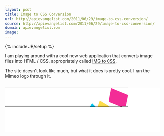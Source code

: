```yaml
---
layout: post
title: Image to CSS Conversion
url: http://apievangelist.com/2011/06/29/image-to-css-conversion/
source: http://apievangelist.com/2011/06/29/image-to-css-conversion/
domain: apievangelist.com
image: 
---
```

{% include JB/setup %}<p>I am playing around with a cool new web application that converts image files into HTML / CSS, appropriately called <a title="IMG to CSS" href="http://www.imgtocss.com/">IMG to CSS</a>.<p></p>
The site doesn't look like much, but what it does is pretty cool. I ran the Mimeo logo through it.<p></p>
&nbsp;
<table style="font-size: 0px; height: 144px; width: 480px border;" cellspacing="0" cellpadding="0" width="400" height="144" align="center" bgcolor="#ffffff">
<tbody>
<tr height="0">
<td width="1"></td>
<td width="1"></td>
<td width="1"></td>
<td width="1"></td>
<td width="1"></td>
<td width="1"></td>
<td width="1"></td>
<td width="1"></td>
<td width="1"></td>
<td width="1"></td>
<td width="1"></td>
<td width="1"></td>
<td width="1"></td>
<td width="1"></td>
<td width="1"></td>
<td width="1"></td>
<td width="1"></td>
<td width="1"></td>
<td width="1"></td>
<td width="1"></td>
<td width="1"></td>
<td width="1"></td>
<td width="1"></td>
<td width="1"></td>
<td width="1"></td>
<td width="1"></td>
<td width="1"></td>
<td width="1"></td>
<td width="1"></td>
<td width="1"></td>
<td width="1"></td>
<td width="1"></td>
<td width="1"></td>
<td width="1"></td>
<td width="1"></td>
<td width="1"></td>
<td width="1"></td>
<td width="1"></td>
<td width="1"></td>
<td width="1"></td>
<td width="1"></td>
<td width="1"></td>
<td width="1"></td>
<td width="1"></td>
<td width="1"></td>
<td width="1"></td>
<td width="1"></td>
<td width="1"></td>
<td width="1"></td>
<td width="1"></td>
<td width="1"></td>
<td width="1"></td>
<td width="1"></td>
<td width="1"></td>
<td width="1"></td>
<td width="1"></td>
<td width="1"></td>
<td width="1"></td>
<td width="1"></td>
<td width="1"></td>
<td width="1"></td>
<td width="1"></td>
<td width="1"></td>
<td width="1"></td>
<td width="1"></td>
<td width="1"></td>
<td width="1"></td>
<td width="1"></td>
<td width="1"></td>
<td width="1"></td>
<td width="1"></td>
<td width="1"></td>
<td width="1"></td>
<td width="1"></td>
<td width="1"></td>
<td width="1"></td>
<td width="1"></td>
<td width="1"></td>
<td width="1"></td>
<td width="1"></td>
<td width="1"></td>
<td width="1"></td>
<td width="1"></td>
<td width="1"></td>
<td width="1"></td>
<td width="1"></td>
<td width="1"></td>
<td width="1"></td>
<td width="1"></td>
<td width="1"></td>
<td width="1"></td>
<td width="1"></td>
<td width="1"></td>
<td width="1"></td>
<td width="1"></td>
<td width="1"></td>
<td width="1"></td>
<td width="1"></td>
<td width="1"></td>
<td width="1"></td>
<td width="1"></td>
<td width="1"></td>
<td width="1"></td>
<td width="1"></td>
<td width="1"></td>
<td width="1"></td>
<td width="1"></td>
<td width="1"></td>
<td width="1"></td>
<td width="1"></td>
<td width="1"></td>
<td width="1"></td>
<td width="1"></td>
<td width="1"></td>
<td width="1"></td>
<td width="1"></td>
<td width="1"></td>
<td width="1"></td>
<td width="1"></td>
<td width="1"></td>
<td width="1"></td>
<td width="1"></td>
<td width="1"></td>
<td width="1"></td>
<td width="1"></td>
<td width="1"></td>
<td width="1"></td>
<td width="1"></td>
<td width="1"></td>
<td width="1"></td>
<td width="1"></td>
<td width="1"></td>
<td width="1"></td>
<td width="1"></td>
<td width="1"></td>
<td width="1"></td>
<td width="1"></td>
<td width="1"></td>
<td width="1"></td>
<td width="1"></td>
<td width="1"></td>
<td width="1"></td>
<td width="1"></td>
<td width="1"></td>
<td width="1"></td>
<td width="1"></td>
<td width="1"></td>
<td width="1"></td>
<td width="1"></td>
<td width="1"></td>
<td width="1"></td>
<td width="1"></td>
<td width="1"></td>
<td width="1"></td>
<td width="1"></td>
<td width="1"></td>
<td width="1"></td>
<td width="1"></td>
<td width="1"></td>
<td width="1"></td>
<td width="1"></td>
<td width="1"></td>
<td width="1"></td>
<td width="1"></td>
<td width="1"></td>
<td width="1"></td>
<td width="1"></td>
<td width="1"></td>
<td width="1"></td>
<td width="1"></td>
<td width="1"></td>
<td width="1"></td>
<td width="1"></td>
<td width="1"></td>
<td width="1"></td>
<td width="1"></td>
<td width="1"></td>
<td width="1"></td>
<td width="1"></td>
<td width="1"></td>
<td width="1"></td>
<td width="1"></td>
<td width="1"></td>
<td width="1"></td>
<td width="1"></td>
<td width="1"></td>
<td width="1"></td>
<td width="1"></td>
<td width="1"></td>
<td width="1"></td>
<td width="1"></td>
<td width="1"></td>
<td width="1"></td>
<td width="1"></td>
<td width="1"></td>
<td width="1"></td>
<td width="1"></td>
<td width="1"></td>
<td width="1"></td>
<td width="1"></td>
<td width="1"></td>
<td width="1"></td>
<td width="1"></td>
<td width="1"></td>
<td width="1"></td>
<td width="1"></td>
<td width="1"></td>
<td width="1"></td>
<td width="1"></td>
<td width="1"></td>
<td width="1"></td>
<td width="1"></td>
<td width="1"></td>
<td width="1"></td>
<td width="1"></td>
<td width="1"></td>
<td width="1"></td>
<td width="1"></td>
<td width="1"></td>
<td width="1"></td>
<td width="1"></td>
<td width="1"></td>
<td width="1"></td>
<td width="1"></td>
<td width="1"></td>
<td width="1"></td>
<td width="1"></td>
<td width="1"></td>
<td width="1"></td>
<td width="1"></td>
<td width="1"></td>
<td width="1"></td>
<td width="1"></td>
<td width="1"></td>
<td width="1"></td>
<td width="1"></td>
<td width="1"></td>
<td width="1"></td>
<td width="1"></td>
<td width="1"></td>
<td width="1"></td>
<td width="1"></td>
<td width="1"></td>
<td width="1"></td>
<td width="1"></td>
<td width="1"></td>
<td width="1"></td>
<td width="1"></td>
<td width="1"></td>
<td width="1"></td>
<td width="1"></td>
<td width="1"></td>
<td width="1"></td>
<td width="1"></td>
<td width="1"></td>
<td width="1"></td>
<td width="1"></td>
<td width="1"></td>
<td width="1"></td>
<td width="1"></td>
<td width="1"></td>
<td width="1"></td>
<td width="1"></td>
<td width="1"></td>
<td width="1"></td>
<td width="1"></td>
<td width="1"></td>
<td width="1"></td>
<td width="1"></td>
<td width="1"></td>
<td width="1"></td>
<td width="1"></td>
<td width="1"></td>
<td width="1"></td>
<td width="1"></td>
<td width="1"></td>
<td width="1"></td>
<td width="1"></td>
<td width="1"></td>
<td width="1"></td>
<td width="1"></td>
<td width="1"></td>
<td width="1"></td>
<td width="1"></td>
<td width="1"></td>
<td width="1"></td>
<td width="1"></td>
<td width="1"></td>
<td width="1"></td>
<td width="1"></td>
<td width="1"></td>
<td width="1"></td>
<td width="1"></td>
<td width="1"></td>
<td width="1"></td>
<td width="1"></td>
<td width="1"></td>
<td width="1"></td>
<td width="1"></td>
<td width="1"></td>
<td width="1"></td>
<td width="1"></td>
<td width="1"></td>
<td width="1"></td>
<td width="1"></td>
<td width="1"></td>
<td width="1"></td>
<td width="1"></td>
<td width="1"></td>
<td width="1"></td>
<td width="1"></td>
<td width="1"></td>
<td width="1"></td>
<td width="1"></td>
<td width="1"></td>
<td width="1"></td>
<td width="1"></td>
<td width="1"></td>
<td width="1"></td>
<td width="1"></td>
<td width="1"></td>
<td width="1"></td>
<td width="1"></td>
<td width="1"></td>
<td width="1"></td>
<td width="1"></td>
<td width="1"></td>
<td width="1"></td>
<td width="1"></td>
<td width="1"></td>
<td width="1"></td>
<td width="1"></td>
<td width="1"></td>
<td width="1"></td>
<td width="1"></td>
<td width="1"></td>
<td width="1"></td>
<td width="1"></td>
<td width="1"></td>
<td width="1"></td>
<td width="1"></td>
<td width="1"></td>
<td width="1"></td>
<td width="1"></td>
<td width="1"></td>
<td width="1"></td>
<td width="1"></td>
<td width="1"></td>
<td width="1"></td>
<td width="1"></td>
<td width="1"></td>
<td width="1"></td>
<td width="1"></td>
<td width="1"></td>
<td width="1"></td>
<td width="1"></td>
<td width="1"></td>
<td width="1"></td>
<td width="1"></td>
<td width="1"></td>
<td width="1"></td>
<td width="1"></td>
<td width="1"></td>
<td width="1"></td>
<td width="1"></td>
<td width="1"></td>
<td width="1"></td>
<td width="1"></td>
<td width="1"></td>
<td width="1"></td>
<td width="1"></td>
<td width="1"></td>
<td width="1"></td>
<td width="1"></td>
<td width="1"></td>
<td width="1"></td>
<td width="1"></td>
<td width="1"></td>
<td width="1"></td>
<td width="1"></td>
<td width="1"></td>
<td width="1"></td>
<td width="1"></td>
<td width="1"></td>
<td width="1"></td>
<td width="1"></td>
<td width="1"></td>
<td width="1"></td>
<td width="1"></td>
<td width="1"></td>
<td width="1"></td>
<td width="1"></td>
<td width="1"></td>
<td width="1"></td>
<td width="1"></td>
<td width="1"></td>
<td width="1"></td>
<td width="1"></td>
<td width="1"></td>
<td width="1"></td>
</tr>
<tr height="1" bgcolor="#fefdfd">
<td colspan="342" rowspan="16" bgcolor="#ffffff"></td>
<td rowspan="2" bgcolor="#fefdfc"></td>
<td bgcolor="#fffcff"></td>
<td bgcolor="#f9fdfb"></td>
<td bgcolor="#fbeff7"></td>
<td bgcolor="#f147a5"></td>
<td bgcolor="#f2add5"></td>
<td bgcolor="#fee0f1"></td>
<td bgcolor="#f9fafa"></td>
<td bgcolor="#fcfffb"></td>
<td bgcolor="#fefdfd"></td>
<td bgcolor="#fffefd"></td>
<td bgcolor="#fdfefb"></td>
<td bgcolor="#fefefe"></td>
<td bgcolor="#fffbff"></td>
<td bgcolor="#fefdfd"></td>
<td bgcolor="#fcfef8"></td>
<td bgcolor="#fcfefe"></td>
<td bgcolor="#fefdfd"></td>
<td bgcolor="#fbfefe"></td>
<td bgcolor="#f7fffe"></td>
<td bgcolor="#fdfefe"></td>
<td colspan="37" bgcolor="#ffffff"></td>
</tr>
<tr height="1" bgcolor="#fefdfe">
<td bgcolor="#fffdff"></td>
<td bgcolor="#fcfdfb"></td>
<td bgcolor="#fcbedb"></td>
<td bgcolor="#f42e96"></td>
<td bgcolor="#f32d96"></td>
<td bgcolor="#f7449d"></td>
<td bgcolor="#f66fb3"></td>
<td bgcolor="#fcc5e1"></td>
<td bgcolor="#fff7fd"></td>
<td bgcolor="#fffdfc"></td>
<td bgcolor="#fbfefc"></td>
<td bgcolor="#f7fffb"></td>
<td bgcolor="#fdfffd"></td>
<td bgcolor="#fefefe"></td>
<td bgcolor="#f8fffe"></td>
<td bgcolor="#fefdfe"></td>
<td bgcolor="#fffcff"></td>
<td bgcolor="#fefdfe"></td>
<td bgcolor="#fcfffe"></td>
<td bgcolor="#fefdfe"></td>
<td bgcolor="#fffeff"></td>
<td colspan="36" bgcolor="#ffffff"></td>
</tr>
<tr height="1" bgcolor="#fffdfe">
<td bgcolor="#fffdfe"></td>
<td rowspan="2" bgcolor="#fcffff"></td>
<td bgcolor="#fdfdfd"></td>
<td bgcolor="#fd88c2"></td>
<td bgcolor="#f32c95"></td>
<td bgcolor="#f62e99"></td>
<td bgcolor="#f02d9a"></td>
<td bgcolor="#f62e9a"></td>
<td bgcolor="#f22e8f"></td>
<td bgcolor="#f265a8"></td>
<td bgcolor="#f5acd1"></td>
<td bgcolor="#fde1f0"></td>
<td bgcolor="#fff9fb"></td>
<td bgcolor="#fcfefa"></td>
<td bgcolor="#fdfdfc"></td>
<td bgcolor="#fdfafd"></td>
<td bgcolor="#fafffe"></td>
<td bgcolor="#fdfefe"></td>
<td bgcolor="#fffdfe"></td>
<td colspan="2" bgcolor="#fffeff"></td>
<td colspan="37" rowspan="3" bgcolor="#ffffff"></td>
</tr>
<tr height="1" bgcolor="#fefdfd">
<td bgcolor="#fefdfd"></td>
<td bgcolor="#fdf9fb"></td>
<td bgcolor="#ec4fa4"></td>
<td bgcolor="#f02d9a"></td>
<td bgcolor="#f22c95"></td>
<td bgcolor="#ef2c95"></td>
<td bgcolor="#f72f9e"></td>
<td bgcolor="#f62f9e"></td>
<td bgcolor="#f52e9d"></td>
<td bgcolor="#f2309a"></td>
<td bgcolor="#f0429c"></td>
<td bgcolor="#f273b3"></td>
<td bgcolor="#fdcfe5"></td>
<td bgcolor="#fefdfc"></td>
<td bgcolor="#f9fef7"></td>
<td bgcolor="#fcfefe"></td>
<td bgcolor="#f8fefd"></td>
<td bgcolor="#fbfefd"></td>
<td bgcolor="#fffdfe"></td>
<td bgcolor="#fffdfd"></td>
</tr>
<tr height="1" bgcolor="#f62e9b">
<td bgcolor="#fbfdfc"></td>
<td bgcolor="#fefefc"></td>
<td bgcolor="#fceaf2"></td>
<td bgcolor="#f13e9e"></td>
<td bgcolor="#f62e9b"></td>
<td bgcolor="#f92d97"></td>
<td bgcolor="#f52d9a"></td>
<td bgcolor="#f22e9c"></td>
<td bgcolor="#f32e9b"></td>
<td bgcolor="#f12d9a"></td>
<td bgcolor="#f12d98"></td>
<td bgcolor="#f62e9b"></td>
<td bgcolor="#f32d96"></td>
<td bgcolor="#f32c91"></td>
<td bgcolor="#f663af"></td>
<td bgcolor="#f9b3dd"></td>
<td bgcolor="#f8e5ed"></td>
<td bgcolor="#fffafd"></td>
<td bgcolor="#fdfefe"></td>
<td bgcolor="#fefefe"></td>
<td bgcolor="#fefeff"></td>
</tr>
<tr height="1" bgcolor="#f22c97">
<td bgcolor="#fbfefe"></td>
<td bgcolor="#fcfefa"></td>
<td bgcolor="#fed8e9"></td>
<td bgcolor="#f53a9e"></td>
<td bgcolor="#f12e9c"></td>
<td bgcolor="#f42d98"></td>
<td bgcolor="#f22c97"></td>
<td bgcolor="#f22c96"></td>
<td bgcolor="#f42c96"></td>
<td bgcolor="#f32c96"></td>
<td colspan="2" bgcolor="#f42c96"></td>
<td bgcolor="#f22c97"></td>
<td bgcolor="#f12c97"></td>
<td bgcolor="#f32c97"></td>
<td bgcolor="#f52c97"></td>
<td bgcolor="#f44a9e"></td>
<td bgcolor="#f07bba"></td>
<td bgcolor="#ffd8f1"></td>
<td bgcolor="#fdfdfe"></td>
<td bgcolor="#fbfff9"></td>
<td bgcolor="#fffdfe"></td>
<td bgcolor="#fefeff"></td>
<td bgcolor="#fdfefe"></td>
<td bgcolor="#fffdfe"></td>
<td bgcolor="#fffefd"></td>
<td bgcolor="#fefffb"></td>
<td bgcolor="#fbfff9"></td>
<td bgcolor="#fffefd"></td>
<td bgcolor="#fffdfd"></td>
<td bgcolor="#fffcfc"></td>
<td bgcolor="#fcfffd"></td>
<td colspan="26" rowspan="5" bgcolor="#ffffff"></td>
</tr>
<tr height="1" bgcolor="#fefefe">
<td bgcolor="#fefefe"></td>
<td bgcolor="#fffefb"></td>
<td bgcolor="#f8bbd9"></td>
<td bgcolor="#f63299"></td>
<td bgcolor="#f02d99"></td>
<td colspan="11" bgcolor="#f32c96"></td>
<td bgcolor="#ee2d9a"></td>
<td bgcolor="#f42c94"></td>
<td bgcolor="#f23492"></td>
<td bgcolor="#f26eae"></td>
<td bgcolor="#f8b9db"></td>
<td bgcolor="#f9eaf1"></td>
<td bgcolor="#fefcfb"></td>
<td bgcolor="#fafefa"></td>
<td bgcolor="#fdfcf9"></td>
<td bgcolor="#fefafe"></td>
<td bgcolor="#fcfdff"></td>
<td bgcolor="#fcfefe"></td>
<td bgcolor="#f9fefe"></td>
<td bgcolor="#fafefd"></td>
<td bgcolor="#fdffff"></td>
<td bgcolor="#fbfdfc"></td>
</tr>
<tr height="1" bgcolor="#fefefd">
<td bgcolor="#fefefd"></td>
<td bgcolor="#fffefd"></td>
<td bgcolor="#f297c5"></td>
<td bgcolor="#f52d96"></td>
<td bgcolor="#f42d9b"></td>
<td bgcolor="#f42c96"></td>
<td colspan="10" bgcolor="#f32c96"></td>
<td bgcolor="#f72e9c"></td>
<td bgcolor="#f42e9c"></td>
<td bgcolor="#f32d98"></td>
<td bgcolor="#f22d94"></td>
<td bgcolor="#f23396"></td>
<td bgcolor="#f3479e"></td>
<td bgcolor="#fa83c0"></td>
<td bgcolor="#ffe0f1"></td>
<td bgcolor="#fafefc"></td>
<td bgcolor="#f9fcf9"></td>
<td bgcolor="#fafefd"></td>
<td bgcolor="#fffcff"></td>
<td bgcolor="#fffcfc"></td>
<td bgcolor="#fefefd"></td>
<td bgcolor="#fffcfe"></td>
<td bgcolor="#fffcff"></td>
</tr>
<tr height="1" bgcolor="#fbfffe">
<td bgcolor="#fbfffe"></td>
<td bgcolor="#fefdfe"></td>
<td bgcolor="#f47cbb"></td>
<td bgcolor="#f62e9b"></td>
<td bgcolor="#f22e9b"></td>
<td colspan="11" rowspan="2" bgcolor="#f32c96"></td>
<td bgcolor="#ef2c95"></td>
<td bgcolor="#f92f9b"></td>
<td bgcolor="#f62e9a"></td>
<td bgcolor="#f42f9f"></td>
<td bgcolor="#f12e9c"></td>
<td bgcolor="#f72e9d"></td>
<td bgcolor="#f22d99"></td>
<td bgcolor="#ef2f96"></td>
<td bgcolor="#f972b8"></td>
<td bgcolor="#fcc2e1"></td>
<td bgcolor="#fceaf2"></td>
<td bgcolor="#fefdfc"></td>
<td bgcolor="#fffcfa"></td>
<td bgcolor="#fcfefb"></td>
<td bgcolor="#f9fffd"></td>
<td bgcolor="#fbfbff"></td>
</tr>
<tr height="1" bgcolor="#fdfefd">
<td bgcolor="#fdfefd"></td>
<td bgcolor="#fffbfd"></td>
<td bgcolor="#f554a8"></td>
<td bgcolor="#f82f9f"></td>
<td bgcolor="#ef2c97"></td>
<td bgcolor="#f32d96"></td>
<td bgcolor="#f32c96"></td>
<td bgcolor="#ef2c95"></td>
<td bgcolor="#f22d9b"></td>
<td bgcolor="#f52e9b"></td>
<td bgcolor="#f42d97"></td>
<td bgcolor="#f32e9c"></td>
<td bgcolor="#f42e9c"></td>
<td bgcolor="#f02d98"></td>
<td bgcolor="#ef3496"></td>
<td bgcolor="#f2479c"></td>
<td bgcolor="#f993c9"></td>
<td bgcolor="#fde8f7"></td>
<td bgcolor="#fefdfe"></td>
<td bgcolor="#fefbfc"></td>
<td bgcolor="#fdfffe"></td>
</tr>
<tr height="1" bgcolor="#fefefe">
<td bgcolor="#fefdfd"></td>
<td bgcolor="#fef3f8"></td>
<td bgcolor="#ec2e93"></td>
<td bgcolor="#f52d9b"></td>
<td bgcolor="#f32d98"></td>
<td rowspan="4" bgcolor="#f32c97"></td>
<td colspan="10" bgcolor="#f32c96"></td>
<td bgcolor="#f42d99"></td>
<td bgcolor="#f02d9a"></td>
<td bgcolor="#f12d98"></td>
<td bgcolor="#f52d99"></td>
<td bgcolor="#f22c96"></td>
<td bgcolor="#f32d98"></td>
<td bgcolor="#f32e9a"></td>
<td bgcolor="#ef2c96"></td>
<td bgcolor="#f42d98"></td>
<td bgcolor="#f52d98"></td>
<td bgcolor="#f22d99"></td>
<td bgcolor="#f62d99"></td>
<td bgcolor="#f13793"></td>
<td bgcolor="#f880b8"></td>
<td bgcolor="#f7c3dd"></td>
<td bgcolor="#faeef3"></td>
<td bgcolor="#fefefe"></td>
<td bgcolor="#fffffe"></td>
<td bgcolor="#fffffc"></td>
<td bgcolor="#fefefe"></td>
<td bgcolor="#feffff"></td>
<td bgcolor="#fdfffd"></td>
<td bgcolor="#fdfffe"></td>
<td bgcolor="#fdffff"></td>
<td bgcolor="#ffffff"></td>
<td bgcolor="#fffdfd"></td>
<td bgcolor="#fefefe"></td>
<td bgcolor="#feffff"></td>
<td bgcolor="#ffffff"></td>
<td bgcolor="#fffeff"></td>
<td bgcolor="#ffffff"></td>
<td bgcolor="#fefefe"></td>
<td colspan="10" rowspan="6" bgcolor="#ffffff"></td>
</tr>
<tr height="1" bgcolor="#fefefe">
<td bgcolor="#fdfdfd"></td>
<td bgcolor="#f9cedd"></td>
<td bgcolor="#ed2c96"></td>
<td bgcolor="#f22d97"></td>
<td bgcolor="#f42d9a"></td>
<td colspan="20" rowspan="3" bgcolor="#f32c96"></td>
<td bgcolor="#f42c96"></td>
<td bgcolor="#f32e9b"></td>
<td bgcolor="#ee2d9c"></td>
<td bgcolor="#fa2e9d"></td>
<td bgcolor="#f53393"></td>
<td bgcolor="#ed4898"></td>
<td bgcolor="#faa0ce"></td>
<td bgcolor="#fde6f5"></td>
<td bgcolor="#fafffd"></td>
<td bgcolor="#fefffb"></td>
<td bgcolor="#fefefe"></td>
<td bgcolor="#fcfffe"></td>
<td bgcolor="#fdfdfe"></td>
<td bgcolor="#fefbff"></td>
<td bgcolor="#fefcfe"></td>
<td bgcolor="#fbfefb"></td>
<td bgcolor="#fbfefc"></td>
<td bgcolor="#fbfefd"></td>
<td bgcolor="#fefefe"></td>
<td bgcolor="#fffcfd"></td>
<td bgcolor="#fefefe"></td>
<td bgcolor="#fdffff"></td>
</tr>
<tr height="1" bgcolor="#fefffe">
<td bgcolor="#fefffe"></td>
<td bgcolor="#fb9dc6"></td>
<td bgcolor="#f32e9b"></td>
<td bgcolor="#f52d96"></td>
<td bgcolor="#f02d98"></td>
<td bgcolor="#f52c96"></td>
<td bgcolor="#fa2e9c"></td>
<td bgcolor="#f12d9a"></td>
<td bgcolor="#f22e9d"></td>
<td bgcolor="#f82e9e"></td>
<td bgcolor="#f62e9a"></td>
<td bgcolor="#f02c92"></td>
<td bgcolor="#f1429f"></td>
<td bgcolor="#f787c0"></td>
<td bgcolor="#fdc7e2"></td>
<td bgcolor="#fbf0f4"></td>
<td bgcolor="#fdfdfe"></td>
<td bgcolor="#fefbfe"></td>
<td bgcolor="#fdfbf9"></td>
<td bgcolor="#fcfefc"></td>
<td colspan="2" bgcolor="#fcfdfd"></td>
<td bgcolor="#fdfefe"></td>
<td bgcolor="#fffeff"></td>
<td bgcolor="#fffdfe"></td>
<td bgcolor="#fefdfd"></td>
<td rowspan="2" bgcolor="#fefffe"></td>
</tr>
<tr height="1" bgcolor="#f32d98">
<td bgcolor="#fffbfe"></td>
<td bgcolor="#ef55a2"></td>
<td bgcolor="#f22c98"></td>
<td bgcolor="#f62d97"></td>
<td bgcolor="#f12d98"></td>
<td bgcolor="#f32d98"></td>
<td bgcolor="#f42d9b"></td>
<td bgcolor="#f32d96"></td>
<td bgcolor="#f42e98"></td>
<td bgcolor="#f22c97"></td>
<td bgcolor="#f32d98"></td>
<td bgcolor="#f12c94"></td>
<td bgcolor="#f22d99"></td>
<td bgcolor="#f02f9c"></td>
<td bgcolor="#ef3495"></td>
<td bgcolor="#f554a2"></td>
<td bgcolor="#feabd4"></td>
<td bgcolor="#feeaf7"></td>
<td bgcolor="#fafffd"></td>
<td bgcolor="#fefdf9"></td>
<td bgcolor="#fffefb"></td>
<td bgcolor="#fdfbfa"></td>
<td bgcolor="#fffdfe"></td>
<td bgcolor="#fdfcfc"></td>
<td colspan="2" bgcolor="#fefefe"></td>
</tr>
<tr height="1" bgcolor="#ef2c96">
<td bgcolor="#feeef5"></td>
<td bgcolor="#f13d9b"></td>
<td bgcolor="#f52e9c"></td>
<td bgcolor="#f02c97"></td>
<td bgcolor="#f52d97"></td>
<td colspan="21" bgcolor="#f32c96"></td>
<td bgcolor="#f12c96"></td>
<td bgcolor="#f12d99"></td>
<td bgcolor="#f42d97"></td>
<td bgcolor="#f32c94"></td>
<td bgcolor="#f32d96"></td>
<td bgcolor="#ef2c96"></td>
<td bgcolor="#f62d98"></td>
<td bgcolor="#ef2c96"></td>
<td bgcolor="#f02c96"></td>
<td bgcolor="#f42e9a"></td>
<td bgcolor="#f12e9b"></td>
<td bgcolor="#f42c94"></td>
<td bgcolor="#f0409b"></td>
<td bgcolor="#f58fc5"></td>
<td bgcolor="#f8cce4"></td>
<td bgcolor="#fdf2f6"></td>
<td bgcolor="#fdfefb"></td>
<td bgcolor="#fffcfe"></td>
<td rowspan="2" bgcolor="#fefefe"></td>
<td bgcolor="#fdfefe"></td>
<td bgcolor="#fefffe"></td>
<td rowspan="2" bgcolor="#fffeff"></td>
</tr>
<tr height="1" bgcolor="#f42c96">
<td bgcolor="#f9dde9"></td>
<td bgcolor="#f53a9f"></td>
<td bgcolor="#f42d9c"></td>
<td bgcolor="#ed2e98"></td>
<td bgcolor="#fa2d98"></td>
<td rowspan="2" bgcolor="#f42c96"></td>
<td colspan="20" bgcolor="#f32c96"></td>
<td bgcolor="#f42c96"></td>
<td bgcolor="#f32c96"></td>
<td bgcolor="#f22d9b"></td>
<td bgcolor="#f62e9e"></td>
<td bgcolor="#f52e9c"></td>
<td bgcolor="#f32d9c"></td>
<td colspan="2" bgcolor="#f12d9b"></td>
<td bgcolor="#f52e9a"></td>
<td bgcolor="#f62d97"></td>
<td bgcolor="#f62e98"></td>
<td bgcolor="#f52d97"></td>
<td bgcolor="#f02d9a"></td>
<td bgcolor="#f12d99"></td>
<td bgcolor="#fa3799"></td>
<td bgcolor="#e84e9d"></td>
<td bgcolor="#fbb4da"></td>
<td bgcolor="#faf3f6"></td>
<td bgcolor="#fdfefd"></td>
<td bgcolor="#fcfdfd"></td>
</tr>
<tr height="1" bgcolor="#fffffe">
<td colspan="336" rowspan="3" bgcolor="#ffffff"></td>
<td rowspan="2" bgcolor="#fffffe"></td>
<td colspan="2" bgcolor="#fefefd"></td>
<td colspan="3" bgcolor="#fffffe"></td>
<td bgcolor="#fac3de"></td>
<td bgcolor="#fb349b"></td>
<td bgcolor="#f12d97"></td>
<td colspan="2" bgcolor="#f52d9a"></td>
<td colspan="36" bgcolor="#f32c96"></td>
<td bgcolor="#f22c94"></td>
<td bgcolor="#f74ca5"></td>
<td bgcolor="#f894c6"></td>
<td bgcolor="#fbd3e5"></td>
<td bgcolor="#fcf5f5"></td>
<td bgcolor="#fdfefb"></td>
<td bgcolor="#fffdfc"></td>
<td bgcolor="#fefefd"></td>
<td bgcolor="#fffefe"></td>
<td bgcolor="#fefdfe"></td>
<td bgcolor="#fcfdfd"></td>
<td bgcolor="#fbfefd"></td>
<td bgcolor="#fcfcfd"></td>
<td bgcolor="#fdfdfc"></td>
<td bgcolor="#fefdfe"></td>
<td bgcolor="#fefffd"></td>
</tr>
<tr height="1" bgcolor="#fefefd">
<td bgcolor="#fefefd"></td>
<td colspan="2" bgcolor="#fffffe"></td>
<td bgcolor="#fffefd"></td>
<td bgcolor="#fefdfc"></td>
<td bgcolor="#f6a2cb"></td>
<td bgcolor="#f52e95"></td>
<td bgcolor="#f12d9a"></td>
<td bgcolor="#f22d99"></td>
<td bgcolor="#f02d98"></td>
<td colspan="37" rowspan="3" bgcolor="#f32c96"></td>
<td bgcolor="#f52c95"></td>
<td bgcolor="#f62d97"></td>
<td bgcolor="#ee2d97"></td>
<td bgcolor="#f33897"></td>
<td bgcolor="#f159a6"></td>
<td bgcolor="#fcb4d9"></td>
<td bgcolor="#fcfff9"></td>
<td bgcolor="#fffbfa"></td>
<td bgcolor="#fdfaf9"></td>
<td bgcolor="#f9fefc"></td>
<td bgcolor="#fffdfe"></td>
<td bgcolor="#fffdfa"></td>
<td bgcolor="#fbfcf8"></td>
<td bgcolor="#f8fefd"></td>
<td bgcolor="#f9fefe"></td>
<td bgcolor="#fdfcfa"></td>
</tr>
<tr height="1" bgcolor="#fffffe">
<td colspan="3" bgcolor="#fffffe"></td>
<td colspan="3" bgcolor="#fffefd"></td>
<td bgcolor="#f684bc"></td>
<td bgcolor="#f52e9c"></td>
<td bgcolor="#ef2c97"></td>
<td colspan="2" bgcolor="#f32d99"></td>
<td bgcolor="#f22c97"></td>
<td bgcolor="#f12d9c"></td>
<td bgcolor="#f22e9f"></td>
<td bgcolor="#f32e9f"></td>
<td bgcolor="#f22c96"></td>
<td bgcolor="#f52c91"></td>
<td bgcolor="#f1529c"></td>
<td bgcolor="#f697c9"></td>
<td bgcolor="#f9d6eb"></td>
<td bgcolor="#fdf8fc"></td>
<td bgcolor="#fbfdfa"></td>
<td bgcolor="#fdfefb"></td>
<td bgcolor="#fefefe"></td>
<td bgcolor="#fffdff"></td>
<td bgcolor="#fcfaff"></td>
<td bgcolor="#fcfefe"></td>
</tr>
<tr height="1" bgcolor="#fffffe">
<td colspan="337" rowspan="2" bgcolor="#ffffff"></td>
<td rowspan="2" bgcolor="#fffffe"></td>
<td bgcolor="#fefefd"></td>
<td bgcolor="#fffefd"></td>
<td bgcolor="#fffffe"></td>
<td bgcolor="#fefdfc"></td>
<td bgcolor="#f762ae"></td>
<td bgcolor="#f42ea0"></td>
<td bgcolor="#f22d99"></td>
<td bgcolor="#f32c95"></td>
<td bgcolor="#f62e99"></td>
<td bgcolor="#f32d98"></td>
<td bgcolor="#f12d9b"></td>
<td bgcolor="#f12c97"></td>
<td bgcolor="#f62d97"></td>
<td bgcolor="#f52d97"></td>
<td bgcolor="#f02e9b"></td>
<td bgcolor="#f22fa4"></td>
<td bgcolor="#f42e99"></td>
<td bgcolor="#f93895"></td>
<td bgcolor="#f764a8"></td>
<td bgcolor="#fac2dc"></td>
<td bgcolor="#fff3fa"></td>
<td bgcolor="#fafffd"></td>
<td bgcolor="#f1fef8"></td>
<td bgcolor="#fefdf8"></td>
<td bgcolor="#f7fffb"></td>
</tr>
<tr height="1" bgcolor="#fdfdfc">
<td bgcolor="#fdfdfc"></td>
<td bgcolor="#fffffe"></td>
<td bgcolor="#fdfcfb"></td>
<td bgcolor="#f8f8f6"></td>
<td bgcolor="#f13896"></td>
<td bgcolor="#f42fa2"></td>
<td bgcolor="#f32d99"></td>
<td bgcolor="#f12c94"></td>
<td bgcolor="#f22d99"></td>
<td colspan="38" bgcolor="#f32c96"></td>
<td bgcolor="#f22d98"></td>
<td bgcolor="#f02d97"></td>
<td bgcolor="#f22c94"></td>
<td bgcolor="#f62d97"></td>
<td bgcolor="#f12d97"></td>
<td bgcolor="#f22c96"></td>
<td colspan="2" bgcolor="#f32d98"></td>
<td bgcolor="#f12d96"></td>
<td bgcolor="#f02c94"></td>
<td bgcolor="#f161ad"></td>
<td bgcolor="#f999c9"></td>
<td bgcolor="#fbdbe7"></td>
<td bgcolor="#fdf7f8"></td>
<td bgcolor="#fdfafe"></td>
</tr>
<tr height="1" bgcolor="#f32c97">
<td colspan="336" rowspan="2" bgcolor="#ffffff"></td>
<td rowspan="2" bgcolor="#fffeff"></td>
<td bgcolor="#fffefc"></td>
<td bgcolor="#fcfefc"></td>
<td bgcolor="#fdfbff"></td>
<td bgcolor="#f9fdf9"></td>
<td bgcolor="#f8d4df"></td>
<td bgcolor="#f22c95"></td>
<td bgcolor="#f32c97"></td>
<td colspan="3" bgcolor="#f32c96"></td>
<td colspan="6" rowspan="5" bgcolor="#f22c96"></td>
<td colspan="41" bgcolor="#f32c96"></td>
<td bgcolor="#f32c97"></td>
<td bgcolor="#f92d99"></td>
<td bgcolor="#eb2e97"></td>
<td bgcolor="#f83a9c"></td>
<td bgcolor="#f566b5"></td>
<td bgcolor="#fbc9ed"></td>
</tr>
<tr height="1" bgcolor="#f32c96">
<td bgcolor="#fefefc"></td>
<td bgcolor="#fefefd"></td>
<td bgcolor="#fffcff"></td>
<td bgcolor="#fafdfb"></td>
<td bgcolor="#f8abc9"></td>
<td colspan="5" rowspan="5" bgcolor="#f32c96"></td>
<td colspan="42" rowspan="4" bgcolor="#f32c96"></td>
<td bgcolor="#f42c97"></td>
<td bgcolor="#f32d9a"></td>
<td bgcolor="#f12d96"></td>
<td bgcolor="#f72e95"></td>
<td bgcolor="#ee408f"></td>
</tr>
<tr height="1">
<td colspan="337" rowspan="3" bgcolor="#ffffff"></td>
<td bgcolor="#fcfffb"></td>
<td bgcolor="#fefdfc"></td>
<td bgcolor="#fffbff"></td>
<td bgcolor="#fafefd"></td>
<td bgcolor="#f971ae"></td>
<td bgcolor="#f82d97"></td>
<td bgcolor="#ef2c97"></td>
<td bgcolor="#ed2c9a"></td>
<td bgcolor="#f82d95"></td>
<td bgcolor="#f070b3"></td>
</tr>
<tr height="1" bgcolor="#fefffe">
<td bgcolor="#fefffe"></td>
<td bgcolor="#fefefe"></td>
<td bgcolor="#fefbfc"></td>
<td bgcolor="#fdf4f9"></td>
<td bgcolor="#ef4196"></td>
<td bgcolor="#f62e99"></td>
<td bgcolor="#f22d96"></td>
<td bgcolor="#f32e9d"></td>
<td bgcolor="#f42c94"></td>
<td bgcolor="#f993cb"></td>
</tr>
<tr height="1" bgcolor="#fffdfd">
<td bgcolor="#fffdfd"></td>
<td bgcolor="#fcfdfe"></td>
<td bgcolor="#f9fffa"></td>
<td bgcolor="#fedeec"></td>
<td bgcolor="#f53a9d"></td>
<td bgcolor="#ef2b93"></td>
<td bgcolor="#f12f9d"></td>
<td bgcolor="#f42e9d"></td>
<td bgcolor="#ef2c93"></td>
<td bgcolor="#fab4dc"></td>
</tr>
<tr height="1">
<td colspan="336" rowspan="9" bgcolor="#ffffff"></td>
<td bgcolor="#fdffff"></td>
<td bgcolor="#fbfdfc"></td>
<td bgcolor="#fdfefe"></td>
<td bgcolor="#fafffd"></td>
<td bgcolor="#fbc7e0"></td>
<td bgcolor="#f4359e"></td>
<td colspan="5" bgcolor="#f22c96"></td>
<td colspan="43" bgcolor="#f32c96"></td>
<td bgcolor="#f12d98"></td>
<td bgcolor="#f62e99"></td>
<td bgcolor="#f42e9c"></td>
<td bgcolor="#f03b9a"></td>
<td bgcolor="#f7d6ea"></td>
</tr>
<tr height="1" bgcolor="#f32c96">
<td bgcolor="#feffff"></td>
<td bgcolor="#f8fffb"></td>
<td bgcolor="#fffcfd"></td>
<td bgcolor="#fefafb"></td>
<td bgcolor="#f3a5ca"></td>
<td bgcolor="#f22e99"></td>
<td colspan="27" rowspan="5" bgcolor="#f32c96"></td>
<td colspan="5" rowspan="5" bgcolor="#f22c96"></td>
<td colspan="21" rowspan="5" bgcolor="#f32c96"></td>
<td bgcolor="#ee2c96"></td>
<td bgcolor="#fb2e9b"></td>
<td bgcolor="#f22e9c"></td>
<td bgcolor="#f44ba0"></td>
<td bgcolor="#fee6f2"></td>
</tr>
<tr height="1" bgcolor="#fffdfe">
<td bgcolor="#fffdfe"></td>
<td bgcolor="#fffffe"></td>
<td bgcolor="#fdfcfe"></td>
<td bgcolor="#fffdff"></td>
<td bgcolor="#f385bb"></td>
<td bgcolor="#f72e9a"></td>
<td bgcolor="#f12c96"></td>
<td colspan="2" bgcolor="#f22d99"></td>
<td bgcolor="#f557a5"></td>
<td bgcolor="#fff3f9"></td>
</tr>
<tr height="1" bgcolor="#fffffe">
<td bgcolor="#fffffe"></td>
<td bgcolor="#fafefd"></td>
<td bgcolor="#fdfffe"></td>
<td bgcolor="#fdfdff"></td>
<td bgcolor="#f86bb3"></td>
<td bgcolor="#f52e9b"></td>
<td bgcolor="#f52d97"></td>
<td bgcolor="#f02d9b"></td>
<td bgcolor="#f42d99"></td>
<td bgcolor="#f674b4"></td>
<td bgcolor="#fffcfd"></td>
</tr>
<tr height="1" bgcolor="#fefffe">
<td bgcolor="#fefffe"></td>
<td bgcolor="#fafffe"></td>
<td bgcolor="#fefdfb"></td>
<td bgcolor="#fff9fe"></td>
<td bgcolor="#f2419d"></td>
<td bgcolor="#f32e9e"></td>
<td bgcolor="#f42c93"></td>
<td bgcolor="#f12d9a"></td>
<td bgcolor="#f02d99"></td>
<td bgcolor="#f9a9d1"></td>
<td bgcolor="#fdfdfa"></td>
</tr>
<tr height="1" bgcolor="#fffffe">
<td bgcolor="#fffffe"></td>
<td bgcolor="#fdfeff"></td>
<td bgcolor="#fffbfc"></td>
<td bgcolor="#f5e1ed"></td>
<td bgcolor="#f42b90"></td>
<td bgcolor="#f62ea0"></td>
<td bgcolor="#f82d95"></td>
<td bgcolor="#f72e9b"></td>
<td bgcolor="#ed2d97"></td>
<td bgcolor="#fbcee7"></td>
<td bgcolor="#fdfef9"></td>
</tr>
<tr height="1" bgcolor="#fffeff">
<td rowspan="3" bgcolor="#fffeff"></td>
<td bgcolor="#fdfffc"></td>
<td bgcolor="#fdfffa"></td>
<td bgcolor="#fcaed8"></td>
<td bgcolor="#f12c95"></td>
<td bgcolor="#f22d9c"></td>
<td colspan="53" rowspan="5" bgcolor="#f32c96"></td>
<td bgcolor="#f42c93"></td>
<td bgcolor="#ed2d9c"></td>
<td bgcolor="#f72f91"></td>
<td bgcolor="#fcf2f9"></td>
<td bgcolor="#fafffc"></td>
</tr>
<tr height="1" bgcolor="#fffffc">
<td rowspan="3" bgcolor="#fffffc"></td>
<td bgcolor="#fdfffb"></td>
<td bgcolor="#f579b7"></td>
<td bgcolor="#f32c96"></td>
<td bgcolor="#f52e9b"></td>
<td bgcolor="#f32d96"></td>
<td bgcolor="#f02e9b"></td>
<td bgcolor="#fd60b4"></td>
<td bgcolor="#f9fefd"></td>
<td bgcolor="#f6fcf8"></td>
</tr>
<tr height="1" bgcolor="#fbf4f8">
<td bgcolor="#fbf4f8"></td>
<td bgcolor="#ef4496"></td>
<td bgcolor="#f42d97"></td>
<td bgcolor="#f62d99"></td>
<td bgcolor="#f42c97"></td>
<td bgcolor="#f32d96"></td>
<td bgcolor="#fa8ec7"></td>
<td bgcolor="#fafffd"></td>
<td bgcolor="#fdfcfc"></td>
</tr>
<tr height="1">
<td colspan="337" rowspan="2" bgcolor="#ffffff"></td>
<td bgcolor="#fee5f2"></td>
<td bgcolor="#f33993"></td>
<td bgcolor="#f42e9b"></td>
<td bgcolor="#f42d96"></td>
<td bgcolor="#f72e9b"></td>
<td bgcolor="#f22c91"></td>
<td bgcolor="#f9b3d9"></td>
<td bgcolor="#fdfefc"></td>
<td bgcolor="#fefcfd"></td>
</tr>
<tr height="1" bgcolor="#fdfefb">
<td bgcolor="#fdfefb"></td>
<td bgcolor="#fbd1e5"></td>
<td bgcolor="#f43799"></td>
<td bgcolor="#f12d9b"></td>
<td bgcolor="#f02c95"></td>
<td bgcolor="#f02d9a"></td>
<td bgcolor="#f23496"></td>
<td bgcolor="#fad0e7"></td>
<td bgcolor="#fcfdf8"></td>
<td bgcolor="#fdfefe"></td>
</tr>
<tr height="1">
<td colspan="304" rowspan="4" bgcolor="#ffffff"></td>
<td bgcolor="#fcffff"></td>
<td bgcolor="#fffbff"></td>
<td bgcolor="#fffefa"></td>
<td bgcolor="#fdffff"></td>
<td bgcolor="#fffdff"></td>
<td bgcolor="#fdffff"></td>
<td bgcolor="#fdfdff"></td>
<td bgcolor="#fffffb"></td>
<td bgcolor="#fefffa"></td>
<td bgcolor="#fffffe"></td>
<td colspan="22" bgcolor="#ffffff"></td>
<td bgcolor="#fffdff"></td>
<td bgcolor="#fefffe"></td>
<td bgcolor="#f7a6d2"></td>
<td bgcolor="#f92f99"></td>
<td bgcolor="#f22c98"></td>
<td colspan="54" bgcolor="#f32c96"></td>
<td bgcolor="#f52e9b"></td>
<td bgcolor="#f249a0"></td>
<td bgcolor="#f9e6e7"></td>
<td bgcolor="#fefbfe"></td>
<td rowspan="2" bgcolor="#fefcff"></td>
</tr>
<tr height="1" bgcolor="#fdfffc">
<td bgcolor="#fdfffc"></td>
<td bgcolor="#fffcfd"></td>
<td bgcolor="#fdfefe"></td>
<td bgcolor="#fafef8"></td>
<td bgcolor="#fffefc"></td>
<td bgcolor="#f9fef2"></td>
<td bgcolor="#fffefe"></td>
<td bgcolor="#fffcfe"></td>
<td bgcolor="#fffefb"></td>
<td bgcolor="#fefdfd"></td>
<td bgcolor="#fcfefd"></td>
<td colspan="21" bgcolor="#ffffff"></td>
<td bgcolor="#fefeff"></td>
<td bgcolor="#fdfefd"></td>
<td bgcolor="#f48ec4"></td>
<td bgcolor="#f22c94"></td>
<td bgcolor="#f42e9c"></td>
<td bgcolor="#f22c95"></td>
<td colspan="53" rowspan="4" bgcolor="#f32c96"></td>
<td bgcolor="#f42d9c"></td>
<td bgcolor="#f454a3"></td>
<td bgcolor="#fef1f1"></td>
<td bgcolor="#fdfeff"></td>
</tr>
<tr height="1" bgcolor="#fffffb">
<td bgcolor="#fffffb"></td>
<td rowspan="2" bgcolor="#fffdff"></td>
<td bgcolor="#fdfeff"></td>
<td bgcolor="#fffffb"></td>
<td bgcolor="#fffaf7"></td>
<td bgcolor="#fefdff"></td>
<td bgcolor="#fafef9"></td>
<td bgcolor="#fffdff"></td>
<td bgcolor="#fffefc"></td>
<td bgcolor="#fffff6"></td>
<td bgcolor="#fafffd"></td>
<td colspan="22" bgcolor="#ffffff"></td>
<td bgcolor="#fffcfa"></td>
<td bgcolor="#f673b8"></td>
<td bgcolor="#f32d99"></td>
<td bgcolor="#f22c99"></td>
<td bgcolor="#f22c97"></td>
<td bgcolor="#f02d98"></td>
<td bgcolor="#f566ac"></td>
<td bgcolor="#fff9f9"></td>
<td bgcolor="#f9fefe"></td>
<td bgcolor="#fefdfe"></td>
</tr>
<tr height="1" bgcolor="#fdfefd">
<td bgcolor="#fffefe"></td>
<td bgcolor="#fcfcfa"></td>
<td bgcolor="#fffbee"></td>
<td bgcolor="#fbea8e"></td>
<td bgcolor="#fef2be"></td>
<td bgcolor="#fdfdf7"></td>
<td bgcolor="#fdfefd"></td>
<td bgcolor="#fcfdfe"></td>
<td bgcolor="#fcfeff"></td>
<td bgcolor="#fdfefd"></td>
<td colspan="21" rowspan="2" bgcolor="#ffffff"></td>
<td bgcolor="#feffff"></td>
<td bgcolor="#fffafa"></td>
<td bgcolor="#f044a0"></td>
<td bgcolor="#f42e9e"></td>
<td bgcolor="#f22d98"></td>
<td bgcolor="#f42d9a"></td>
<td bgcolor="#f12d99"></td>
<td bgcolor="#fc9dc9"></td>
<td rowspan="2" bgcolor="#fefdfd"></td>
<td bgcolor="#f9fefd"></td>
<td bgcolor="#fefdfd"></td>
</tr>
<tr height="1">
<td colspan="305" bgcolor="#ffffff"></td>
<td bgcolor="#fffffa"></td>
<td bgcolor="#fefefd"></td>
<td bgcolor="#ffefb7"></td>
<td bgcolor="#fadd4a"></td>
<td bgcolor="#f8de4f"></td>
<td bgcolor="#fce884"></td>
<td bgcolor="#fff6e7"></td>
<td bgcolor="#fefef9"></td>
<td bgcolor="#fcfff8"></td>
<td bgcolor="#fefcff"></td>
<td bgcolor="#fefeff"></td>
<td bgcolor="#fae9eb"></td>
<td bgcolor="#f02c92"></td>
<td bgcolor="#f22e9e"></td>
<td bgcolor="#f42d98"></td>
<td bgcolor="#f62d9a"></td>
<td bgcolor="#ef2b92"></td>
<td bgcolor="#fbcde0"></td>
<td bgcolor="#fbfdfd"></td>
<td bgcolor="#fdfefd"></td>
</tr>
<tr height="1">
<td colspan="304" rowspan="5" bgcolor="#ffffff"></td>
<td rowspan="2" bgcolor="#fefffc"></td>
<td bgcolor="#fefff9"></td>
<td bgcolor="#fefcfa"></td>
<td bgcolor="#f8e86e"></td>
<td bgcolor="#ffdb4b"></td>
<td bgcolor="#fddc4a"></td>
<td bgcolor="#fddd4b"></td>
<td bgcolor="#fbe264"></td>
<td bgcolor="#fdeba2"></td>
<td bgcolor="#fff9ef"></td>
<td bgcolor="#fdfefd"></td>
<td bgcolor="#fffdfa"></td>
<td bgcolor="#fefefe"></td>
<td bgcolor="#fdffff"></td>
<td bgcolor="#fefffe"></td>
<td bgcolor="#fefefe"></td>
<td bgcolor="#fefefc"></td>
<td bgcolor="#fefffc"></td>
<td bgcolor="#feffff"></td>
<td colspan="2" bgcolor="#ffffff"></td>
<td bgcolor="#fefffd"></td>
<td colspan="10" rowspan="6" bgcolor="#ffffff"></td>
<td bgcolor="#fffeff"></td>
<td bgcolor="#f6c3d6"></td>
<td bgcolor="#f52e92"></td>
<td bgcolor="#f82fa1"></td>
<td bgcolor="#f02d9a"></td>
<td bgcolor="#f62e99"></td>
<td bgcolor="#f12b94"></td>
<td bgcolor="#f02b94"></td>
<td bgcolor="#f12c96"></td>
<td bgcolor="#f12d99"></td>
<td bgcolor="#f02d99"></td>
<td bgcolor="#f32d97"></td>
<td bgcolor="#f32c95"></td>
<td bgcolor="#f42c95"></td>
<td bgcolor="#f32c95"></td>
<td bgcolor="#f22c97"></td>
<td bgcolor="#f32d98"></td>
<td colspan="37" rowspan="6" bgcolor="#f32c96"></td>
<td bgcolor="#f22d99"></td>
<td bgcolor="#f02c97"></td>
<td bgcolor="#f42c95"></td>
<td bgcolor="#f32d97"></td>
<td bgcolor="#f42d96"></td>
<td bgcolor="#ee2c91"></td>
<td bgcolor="#fdedf6"></td>
<td bgcolor="#fdfefc"></td>
<td bgcolor="#fcfefd"></td>
<td bgcolor="#fcfafd"></td>
</tr>
<tr height="1" bgcolor="#fefefd">
<td bgcolor="#fcfffa"></td>
<td bgcolor="#fef6dd"></td>
<td bgcolor="#f7e14d"></td>
<td rowspan="2" bgcolor="#ffdc4a"></td>
<td bgcolor="#fede4a"></td>
<td bgcolor="#fedf4a"></td>
<td bgcolor="#ffda49"></td>
<td bgcolor="#fadd4a"></td>
<td bgcolor="#f5e35e"></td>
<td bgcolor="#fef1cc"></td>
<td bgcolor="#fcfcfc"></td>
<td bgcolor="#fffdfc"></td>
<td bgcolor="#fffafa"></td>
<td bgcolor="#fdfeff"></td>
<td bgcolor="#ffffff"></td>
<td bgcolor="#fefefd"></td>
<td bgcolor="#fefffe"></td>
<td bgcolor="#fefefd"></td>
<td bgcolor="#fdfdfd"></td>
<td bgcolor="#ffffff"></td>
<td bgcolor="#fffffe"></td>
<td bgcolor="#fcffff"></td>
<td bgcolor="#fad3e5"></td>
<td bgcolor="#ee5ca2"></td>
<td bgcolor="#ef3397"></td>
<td bgcolor="#ed2f9a"></td>
<td bgcolor="#f42c95"></td>
<td bgcolor="#f02e9b"></td>
<td bgcolor="#f42fa0"></td>
<td bgcolor="#f32e9c"></td>
<td bgcolor="#f62d98"></td>
<td bgcolor="#f82d96"></td>
<td bgcolor="#ef2c95"></td>
<td bgcolor="#f42d9a"></td>
<td bgcolor="#f42e98"></td>
<td bgcolor="#f52d98"></td>
<td bgcolor="#f32d99"></td>
<td bgcolor="#f22c97"></td>
<td bgcolor="#f32d99"></td>
<td bgcolor="#f12d99"></td>
<td bgcolor="#f62d97"></td>
<td bgcolor="#f02c96"></td>
<td bgcolor="#f22c97"></td>
<td bgcolor="#f850a7"></td>
<td bgcolor="#fefefd"></td>
<td bgcolor="#fdfefd"></td>
<td bgcolor="#fefefd"></td>
<td bgcolor="#fefefe"></td>
</tr>
<tr height="1" bgcolor="#fbfffe">
<td bgcolor="#fbfffe"></td>
<td bgcolor="#fefefd"></td>
<td bgcolor="#fbeeaa"></td>
<td bgcolor="#fdde4a"></td>
<td bgcolor="#ffdf4b"></td>
<td bgcolor="#fedc4a"></td>
<td bgcolor="#ffdb4a"></td>
<td bgcolor="#ffdc4a"></td>
<td bgcolor="#fcdb4a"></td>
<td bgcolor="#fdde55"></td>
<td bgcolor="#fbe784"></td>
<td bgcolor="#fff5d4"></td>
<td bgcolor="#fefdff"></td>
<td bgcolor="#fbfefc"></td>
<td bgcolor="#fefef9"></td>
<td bgcolor="#fffefd"></td>
<td rowspan="2" bgcolor="#fffdff"></td>
<td bgcolor="#fefdfe"></td>
<td bgcolor="#fffffc"></td>
<td bgcolor="#fefefe"></td>
<td bgcolor="#fefeff"></td>
<td bgcolor="#fffdfe"></td>
<td bgcolor="#fefffe"></td>
<td bgcolor="#fdf7fa"></td>
<td bgcolor="#fdcee5"></td>
<td bgcolor="#f78ac2"></td>
<td bgcolor="#ef4e9f"></td>
<td bgcolor="#f22c94"></td>
<td bgcolor="#f32d98"></td>
<td bgcolor="#f52e9b"></td>
<td bgcolor="#f32d96"></td>
<td bgcolor="#f12d96"></td>
<td bgcolor="#f32e9b"></td>
<td bgcolor="#f62e9e"></td>
<td bgcolor="#f02d99"></td>
<td bgcolor="#ef2d98"></td>
<td bgcolor="#f02c95"></td>
<td bgcolor="#f52d97"></td>
<td bgcolor="#f82d97"></td>
<td bgcolor="#f32d99"></td>
<td bgcolor="#f22d99"></td>
<td bgcolor="#f22d9b"></td>
<td bgcolor="#f32e9c"></td>
<td bgcolor="#f683bd"></td>
<td bgcolor="#fcfefb"></td>
<td colspan="2" bgcolor="#fffefe"></td>
<td bgcolor="#fdfffc"></td>
</tr>
<tr height="1" bgcolor="#ffdb4a">
<td bgcolor="#fbffff"></td>
<td bgcolor="#fffcfe"></td>
<td bgcolor="#fce47e"></td>
<td bgcolor="#ffdc4a"></td>
<td bgcolor="#ffdb4a"></td>
<td bgcolor="#fddd4a"></td>
<td bgcolor="#ffdb4b"></td>
<td bgcolor="#ffde4c"></td>
<td bgcolor="#fddc4a"></td>
<td bgcolor="#ffdb4a"></td>
<td bgcolor="#ffde4b"></td>
<td bgcolor="#fed948"></td>
<td bgcolor="#ffe155"></td>
<td bgcolor="#fdeca7"></td>
<td bgcolor="#fdfaf2"></td>
<td bgcolor="#faffff"></td>
<td bgcolor="#fcfcff"></td>
<td bgcolor="#fffefe"></td>
<td bgcolor="#fffffe"></td>
<td bgcolor="#fefefd"></td>
<td bgcolor="#fdfffe"></td>
<td bgcolor="#fcffff"></td>
<td bgcolor="#fdfdfc"></td>
<td bgcolor="#fffcfc"></td>
<td bgcolor="#fcfcfa"></td>
<td bgcolor="#fefcfd"></td>
<td bgcolor="#fffffe"></td>
<td bgcolor="#f7b7d2"></td>
<td bgcolor="#f04b9b"></td>
<td bgcolor="#f63297"></td>
<td bgcolor="#f1309f"></td>
<td bgcolor="#f02d99"></td>
<td bgcolor="#f42c94"></td>
<td bgcolor="#f92e99"></td>
<td bgcolor="#f52d99"></td>
<td bgcolor="#f12e9c"></td>
<td bgcolor="#f22c97"></td>
<td bgcolor="#f62d96"></td>
<td bgcolor="#f32d96"></td>
<td bgcolor="#ef2c99"></td>
<td bgcolor="#f12d9c"></td>
<td bgcolor="#f72e9d"></td>
<td bgcolor="#f22d9a"></td>
<td bgcolor="#f5afd2"></td>
<td bgcolor="#fdfffb"></td>
<td colspan="2" bgcolor="#fffdfe"></td>
<td bgcolor="#fdfffb"></td>
</tr>
<tr height="1" bgcolor="#fddd4a">
<td bgcolor="#feffff"></td>
<td bgcolor="#fff4dd"></td>
<td bgcolor="#fde057"></td>
<td bgcolor="#ffdd4a"></td>
<td bgcolor="#fddd4a"></td>
<td bgcolor="#ffdd4a"></td>
<td colspan="2" bgcolor="#fddd4a"></td>
<td bgcolor="#fedd4a"></td>
<td bgcolor="#fddc4a"></td>
<td bgcolor="#fddd4a"></td>
<td bgcolor="#fdde4a"></td>
<td bgcolor="#ffdc4a"></td>
<td bgcolor="#ffdb4a"></td>
<td bgcolor="#fee171"></td>
<td bgcolor="#fdf1c0"></td>
<td bgcolor="#fdfaf4"></td>
<td bgcolor="#fffdf8"></td>
<td bgcolor="#fffdfd"></td>
<td bgcolor="#fefbff"></td>
<td bgcolor="#fefffe"></td>
<td bgcolor="#fdfffb"></td>
<td bgcolor="#fefefe"></td>
<td bgcolor="#fdfcfe"></td>
<td bgcolor="#fdfcff"></td>
<td bgcolor="#fefbfd"></td>
<td bgcolor="#fefefc"></td>
<td bgcolor="#f8fdf8"></td>
<td bgcolor="#fefeff"></td>
<td bgcolor="#fdf2f5"></td>
<td bgcolor="#f9cde2"></td>
<td bgcolor="#f38bc0"></td>
<td bgcolor="#f746a2"></td>
<td bgcolor="#e52f8f"></td>
<td bgcolor="#ee2c92"></td>
<td bgcolor="#f62d99"></td>
<td bgcolor="#f02d9b"></td>
<td bgcolor="#f32d98"></td>
<td bgcolor="#f42c94"></td>
<td bgcolor="#f02c96"></td>
<td bgcolor="#f02d99"></td>
<td bgcolor="#f42e9d"></td>
<td bgcolor="#f72e98"></td>
<td bgcolor="#eb3396"></td>
<td bgcolor="#fccfe8"></td>
<td bgcolor="#fefefd"></td>
<td colspan="2" bgcolor="#fefffe"></td>
<td bgcolor="#fefefc"></td>
</tr>
<tr height="1">
<td colspan="280" bgcolor="#ffffff"></td>
<td bgcolor="#feffff"></td>
<td bgcolor="#ffffff"></td>
<td bgcolor="#fffffe"></td>
<td colspan="20" bgcolor="#ffffff"></td>
<td bgcolor="#fffffe"></td>
<td bgcolor="#fffefd"></td>
<td bgcolor="#fbeaa6"></td>
<td bgcolor="#fdde4b"></td>
<td bgcolor="#fcdb49"></td>
<td bgcolor="#fbdf4b"></td>
<td bgcolor="#ffde4b"></td>
<td bgcolor="#fbdf4b"></td>
<td bgcolor="#ffde4c"></td>
<td colspan="2" bgcolor="#ffdb4a"></td>
<td bgcolor="#fedd4a"></td>
<td bgcolor="#fde14c"></td>
<td bgcolor="#fedc4a"></td>
<td bgcolor="#ffe04b"></td>
<td bgcolor="#fedd4a"></td>
<td bgcolor="#ffdb4d"></td>
<td bgcolor="#fbe78a"></td>
<td bgcolor="#fff8e3"></td>
<td bgcolor="#fffdfb"></td>
<td bgcolor="#fffdff"></td>
<td bgcolor="#fefefd"></td>
<td bgcolor="#fbfdf6"></td>
<td bgcolor="#fefefd"></td>
<td bgcolor="#fbfffc"></td>
<td bgcolor="#fbfffd"></td>
<td bgcolor="#fffdff"></td>
<td bgcolor="#fffcff"></td>
<td bgcolor="#fefeff"></td>
<td bgcolor="#fbfdfc"></td>
<td bgcolor="#fffefc"></td>
<td bgcolor="#fcfefb"></td>
<td bgcolor="#f8ffff"></td>
<td bgcolor="#fdf6fb"></td>
<td bgcolor="#fda2db"></td>
<td bgcolor="#f04fa6"></td>
<td bgcolor="#f13298"></td>
<td bgcolor="#f22e9c"></td>
<td bgcolor="#f52d99"></td>
<td bgcolor="#f72d97"></td>
<td bgcolor="#f42d98"></td>
<td bgcolor="#f62e9c"></td>
<td bgcolor="#f62e9d"></td>
<td bgcolor="#f42d95"></td>
<td bgcolor="#ea479e"></td>
<td bgcolor="#ffe1f3"></td>
<td bgcolor="#fefeff"></td>
<td colspan="2" bgcolor="#fafefb"></td>
<td bgcolor="#fefeff"></td>
</tr>
<tr height="1">
<td colspan="278" rowspan="5" bgcolor="#ffffff"></td>
<td bgcolor="#fefffc"></td>
<td bgcolor="#fefcfc"></td>
<td bgcolor="#fbfefe"></td>
<td bgcolor="#fefefe"></td>
<td bgcolor="#fcfcfa"></td>
<td bgcolor="#bff0fb"></td>
<td bgcolor="#fbfcfb"></td>
<td bgcolor="#fcfdfa"></td>
<td bgcolor="#fafdfe"></td>
<td bgcolor="#f9fdfd"></td>
<td bgcolor="#fefffe"></td>
<td colspan="10" rowspan="5" bgcolor="#ffffff"></td>
<td bgcolor="#fffefa"></td>
<td bgcolor="#fcfffe"></td>
<td bgcolor="#fffbff"></td>
<td bgcolor="#fefefc"></td>
<td bgcolor="#fafff8"></td>
<td bgcolor="#fff9f0"></td>
<td bgcolor="#f4e35b"></td>
<td rowspan="2" bgcolor="#ffdb4a"></td>
<td bgcolor="#ffda49"></td>
<td bgcolor="#fcdf4b"></td>
<td bgcolor="#fddd4a"></td>
<td colspan="10" rowspan="5" bgcolor="#fede4a"></td>
<td bgcolor="#fedc4a"></td>
<td bgcolor="#fddf5c"></td>
<td bgcolor="#fdeba4"></td>
<td bgcolor="#fef9f0"></td>
<td bgcolor="#fdfefd"></td>
<td bgcolor="#fefffd"></td>
<td bgcolor="#fcfefb"></td>
<td bgcolor="#fcfef9"></td>
<td bgcolor="#fdfefd"></td>
<td bgcolor="#fefdff"></td>
<td bgcolor="#fdfdfe"></td>
<td colspan="16" rowspan="5" bgcolor="#ffffff"></td>
<td bgcolor="#fafbfb"></td>
<td bgcolor="#ffeff5"></td>
<td bgcolor="#fbc5df"></td>
<td bgcolor="#f583bf"></td>
<td bgcolor="#f649a2"></td>
<td bgcolor="#f12b92"></td>
<td bgcolor="#f22d99"></td>
<td bgcolor="#f62d99"></td>
<td bgcolor="#f22d99"></td>
<td bgcolor="#ef2c97"></td>
<td bgcolor="#f72d97"></td>
<td bgcolor="#f42d98"></td>
<td bgcolor="#f32d99"></td>
<td bgcolor="#f62e9b"></td>
<td bgcolor="#f32d99"></td>
<td bgcolor="#f02c96"></td>
<td bgcolor="#f22c96"></td>
<td colspan="26" rowspan="2" bgcolor="#f32c96"></td>
<td bgcolor="#f32d98"></td>
<td bgcolor="#f22c96"></td>
<td bgcolor="#f12d9c"></td>
<td bgcolor="#f62e9b"></td>
<td bgcolor="#f355a7"></td>
<td bgcolor="#fcf2f6"></td>
<td colspan="4" rowspan="8" bgcolor="#ffffff"></td>
</tr>
<tr height="1" bgcolor="#fffdfa">
<td bgcolor="#fefcfd"></td>
<td bgcolor="#f9ffff"></td>
<td bgcolor="#fffdfa"></td>
<td bgcolor="#fdfff8"></td>
<td bgcolor="#c9f1fc"></td>
<td bgcolor="#00c1e9"></td>
<td bgcolor="#6fdef2"></td>
<td bgcolor="#fafbff"></td>
<td bgcolor="#fafcfe"></td>
<td bgcolor="#fffefe"></td>
<td bgcolor="#fdfefc"></td>
<td rowspan="2" bgcolor="#fffdfa"></td>
<td bgcolor="#fdffff"></td>
<td bgcolor="#fffcfd"></td>
<td bgcolor="#fdfefe"></td>
<td bgcolor="#fcffff"></td>
<td bgcolor="#fff1c9"></td>
<td bgcolor="#f9df4c"></td>
<td bgcolor="#ffdd4a"></td>
<td bgcolor="#fdde4b"></td>
<td bgcolor="#ffdb4a"></td>
<td bgcolor="#fee04b"></td>
<td bgcolor="#fddc49"></td>
<td bgcolor="#fadc49"></td>
<td bgcolor="#fce459"></td>
<td bgcolor="#feeec5"></td>
<td bgcolor="#fffbf9"></td>
<td bgcolor="#f8fffd"></td>
<td bgcolor="#fffffb"></td>
<td bgcolor="#fffcfc"></td>
<td bgcolor="#fffaf8"></td>
<td bgcolor="#fefdff"></td>
<td bgcolor="#fffdff"></td>
<td bgcolor="#fbfefe"></td>
<td bgcolor="#f8ffff"></td>
<td bgcolor="#fefdfe"></td>
<td bgcolor="#fee6f3"></td>
<td bgcolor="#f3a5ca"></td>
<td bgcolor="#ec469a"></td>
<td bgcolor="#f23297"></td>
<td bgcolor="#f22e9c"></td>
<td bgcolor="#f62d99"></td>
<td bgcolor="#f62d97"></td>
<td bgcolor="#f22c96"></td>
<td bgcolor="#f22c95"></td>
<td bgcolor="#f42d96"></td>
<td bgcolor="#f22d98"></td>
<td bgcolor="#f32d99"></td>
<td bgcolor="#f32c97"></td>
<td bgcolor="#f42d99"></td>
<td bgcolor="#f42d98"></td>
<td bgcolor="#f12d9a"></td>
<td bgcolor="#f52d9a"></td>
<td bgcolor="#f063ad"></td>
<td bgcolor="#fffafd"></td>
</tr>
<tr height="1" bgcolor="#fedc4a">
<td bgcolor="#fafdfd"></td>
<td bgcolor="#fffbff"></td>
<td bgcolor="#fcfdfa"></td>
<td bgcolor="#f7fcfa"></td>
<td bgcolor="#53d4f2"></td>
<td bgcolor="#00c3f2"></td>
<td bgcolor="#00c6ee"></td>
<td bgcolor="#62e1f1"></td>
<td bgcolor="#f8fcfd"></td>
<td bgcolor="#fefdf8"></td>
<td bgcolor="#fffefb"></td>
<td bgcolor="#fefffe"></td>
<td bgcolor="#fffdfb"></td>
<td bgcolor="#fbfffc"></td>
<td bgcolor="#fefdff"></td>
<td bgcolor="#ffe997"></td>
<td bgcolor="#fedf4b"></td>
<td bgcolor="#ffdc49"></td>
<td bgcolor="#fede4b"></td>
<td bgcolor="#fedc4a"></td>
<td bgcolor="#ffdc4a"></td>
<td bgcolor="#fedc4a"></td>
<td bgcolor="#ffdb4a"></td>
<td bgcolor="#ffde4b"></td>
<td bgcolor="#fddf4b"></td>
<td bgcolor="#fbe053"></td>
<td bgcolor="#ffe47c"></td>
<td bgcolor="#fef3d0"></td>
<td bgcolor="#fffcfb"></td>
<td bgcolor="#fdfefc"></td>
<td bgcolor="#fbfffd"></td>
<td bgcolor="#fdfefb"></td>
<td bgcolor="#fdfeff"></td>
<td bgcolor="#fbfdfd"></td>
<td bgcolor="#fbfefd"></td>
<td bgcolor="#fcfefc"></td>
<td bgcolor="#fbfcfa"></td>
<td bgcolor="#fcfefd"></td>
<td bgcolor="#fdeef6"></td>
<td bgcolor="#fabedd"></td>
<td bgcolor="#f582b9"></td>
<td bgcolor="#f2439d"></td>
<td bgcolor="#f22d96"></td>
<td bgcolor="#f82e9b"></td>
<td bgcolor="#f32e9c"></td>
<td bgcolor="#f22d9b"></td>
<td bgcolor="#f42e99"></td>
<td bgcolor="#f32d98"></td>
<td colspan="27" bgcolor="#f32c96"></td>
<td bgcolor="#f42d98"></td>
<td bgcolor="#f52d9a"></td>
<td bgcolor="#f02c97"></td>
<td bgcolor="#f42d9b"></td>
<td bgcolor="#f28dc1"></td>
<td bgcolor="#fffeff"></td>
</tr>
<tr height="1" bgcolor="#fdfefd">
<td rowspan="2" bgcolor="#fafefe"></td>
<td bgcolor="#fefffb"></td>
<td bgcolor="#fdfdff"></td>
<td bgcolor="#aae5f7"></td>
<td bgcolor="#00c7ee"></td>
<td bgcolor="#00c4f0"></td>
<td bgcolor="#00c6ed"></td>
<td bgcolor="#00c5f0"></td>
<td bgcolor="#71e5f5"></td>
<td bgcolor="#f5ffff"></td>
<td bgcolor="#fefefe"></td>
<td bgcolor="#fffefb"></td>
<td bgcolor="#fdfefd"></td>
<td bgcolor="#fffdfd"></td>
<td bgcolor="#fcfefd"></td>
<td bgcolor="#fff9f0"></td>
<td bgcolor="#fde368"></td>
<td bgcolor="#ffe04b"></td>
<td bgcolor="#ffdd4a"></td>
<td bgcolor="#fedd4a"></td>
<td colspan="2" bgcolor="#ffdc4a"></td>
<td bgcolor="#fede4b"></td>
<td bgcolor="#ffdc4a"></td>
<td bgcolor="#fadc4a"></td>
<td bgcolor="#fdde4a"></td>
<td bgcolor="#ffdb4a"></td>
<td bgcolor="#ffda49"></td>
<td bgcolor="#fcdf52"></td>
<td bgcolor="#fdec9d"></td>
<td bgcolor="#fefaed"></td>
<td bgcolor="#fcfefe"></td>
<td bgcolor="#fdfefe"></td>
<td bgcolor="#fdfefd"></td>
<td bgcolor="#fffeff"></td>
<td bgcolor="#fffbff"></td>
<td bgcolor="#fffbfe"></td>
<td bgcolor="#fdffff"></td>
<td bgcolor="#fcfeff"></td>
<td bgcolor="#fcfdfd"></td>
<td bgcolor="#fffefa"></td>
<td bgcolor="#fefefb"></td>
<td bgcolor="#fbe7f3"></td>
<td bgcolor="#f29cc6"></td>
<td bgcolor="#f23d9b"></td>
<td bgcolor="#f03195"></td>
<td bgcolor="#f52c94"></td>
<td bgcolor="#f92d94"></td>
<td bgcolor="#fa2d96"></td>
<td bgcolor="#f42c96"></td>
<td colspan="26" rowspan="2" bgcolor="#f32c96"></td>
<td bgcolor="#f42c96"></td>
<td bgcolor="#f32e9b"></td>
<td bgcolor="#f22c96"></td>
<td bgcolor="#f42e9b"></td>
<td bgcolor="#fac2dd"></td>
<td bgcolor="#fffffe"></td>
</tr>
<tr height="1" bgcolor="#fedd4a">
<td bgcolor="#fcfdfa"></td>
<td bgcolor="#d8f4f6"></td>
<td bgcolor="#05c2e8"></td>
<td bgcolor="#00c4ef"></td>
<td bgcolor="#00c5ee"></td>
<td bgcolor="#00c2ed"></td>
<td bgcolor="#00c5ef"></td>
<td bgcolor="#00c8f0"></td>
<td bgcolor="#67dcf1"></td>
<td bgcolor="#f7fefe"></td>
<td bgcolor="#fffffc"></td>
<td bgcolor="#fdfefc"></td>
<td bgcolor="#fffdff"></td>
<td bgcolor="#fefefe"></td>
<td bgcolor="#fff4d6"></td>
<td bgcolor="#fade4c"></td>
<td bgcolor="#fedd4a"></td>
<td bgcolor="#fede4a"></td>
<td bgcolor="#ffda4a"></td>
<td bgcolor="#ffdc4a"></td>
<td bgcolor="#ffda4b"></td>
<td bgcolor="#fdde4a"></td>
<td bgcolor="#fddd4b"></td>
<td bgcolor="#ffdb4a"></td>
<td bgcolor="#ffdd4a"></td>
<td bgcolor="#fedd4a"></td>
<td bgcolor="#fbdd4b"></td>
<td bgcolor="#fedc4a"></td>
<td bgcolor="#fbdc4a"></td>
<td bgcolor="#fde26a"></td>
<td bgcolor="#fdeeb0"></td>
<td bgcolor="#fffaef"></td>
<td bgcolor="#fbfefe"></td>
<td bgcolor="#fdfefe"></td>
<td bgcolor="#fefeff"></td>
<td bgcolor="#fefdfd"></td>
<td bgcolor="#fdfdfc"></td>
<td bgcolor="#fcfefd"></td>
<td bgcolor="#fdfefe"></td>
<td bgcolor="#fcfdfc"></td>
<td bgcolor="#fafffc"></td>
<td bgcolor="#fbfefc"></td>
<td bgcolor="#fefdfd"></td>
<td bgcolor="#fbebf5"></td>
<td bgcolor="#fabbdb"></td>
<td bgcolor="#f977b9"></td>
<td bgcolor="#ec3697"></td>
<td bgcolor="#f02d97"></td>
<td bgcolor="#f32c97"></td>
<td bgcolor="#f62d96"></td>
<td bgcolor="#f12d9b"></td>
<td bgcolor="#f42c95"></td>
<td bgcolor="#f02c98"></td>
<td bgcolor="#fee6f2"></td>
<td bgcolor="#fffffd"></td>
</tr>
<tr height="1">
<td colspan="272" rowspan="10" bgcolor="#ffffff"></td>
<td bgcolor="#fcfffa"></td>
<td bgcolor="#fefffb"></td>
<td bgcolor="#fffefe"></td>
<td bgcolor="#fefdff"></td>
<td bgcolor="#fcfffe"></td>
<td bgcolor="#fafffc"></td>
<td bgcolor="#fcfcfe"></td>
<td bgcolor="#f4fefd"></td>
<td bgcolor="#5cdbf2"></td>
<td bgcolor="#00c6f6"></td>
<td bgcolor="#00c1ed"></td>
<td colspan="5" bgcolor="#00c4ef"></td>
<td bgcolor="#6fdff5"></td>
<td bgcolor="#f0fdff"></td>
<td bgcolor="#fefafe"></td>
<td bgcolor="#fdfffe"></td>
<td bgcolor="#fefefb"></td>
<td bgcolor="#fffff8"></td>
<td colspan="5" rowspan="5" bgcolor="#ffffff"></td>
<td bgcolor="#fefeff"></td>
<td bgcolor="#f9fffe"></td>
<td bgcolor="#fffdfd"></td>
<td bgcolor="#fffdfb"></td>
<td bgcolor="#fce46a"></td>
<td bgcolor="#ffdc4b"></td>
<td colspan="21" rowspan="5" bgcolor="#fede4a"></td>
<td bgcolor="#ffda4a"></td>
<td bgcolor="#ffda49"></td>
<td bgcolor="#fedf4b"></td>
<td bgcolor="#fadc4c"></td>
<td bgcolor="#ffe271"></td>
<td bgcolor="#fafae4"></td>
<td bgcolor="#fefdf7"></td>
<td bgcolor="#fffcff"></td>
<td bgcolor="#fdfdfd"></td>
<td bgcolor="#fdfefa"></td>
<td bgcolor="#fffefb"></td>
<td bgcolor="#fefffc"></td>
<td bgcolor="#fbfffb"></td>
<td bgcolor="#fafffe"></td>
<td bgcolor="#fcfdfe"></td>
<td bgcolor="#fffefb"></td>
<td colspan="16" rowspan="5" bgcolor="#ffffff"></td>
<td bgcolor="#fffdff"></td>
<td bgcolor="#fdfffc"></td>
<td bgcolor="#fbfefc"></td>
<td bgcolor="#fee4ed"></td>
<td bgcolor="#f28db4"></td>
<td bgcolor="#f64499"></td>
<td bgcolor="#f03195"></td>
<td bgcolor="#f42e9d"></td>
<td bgcolor="#f32d9b"></td>
<td bgcolor="#f82e9c"></td>
<td bgcolor="#f32d97"></td>
<td bgcolor="#f62d99"></td>
<td bgcolor="#f82d96"></td>
<td bgcolor="#f12c94"></td>
<td bgcolor="#f02e9a"></td>
<td bgcolor="#f62ea0"></td>
<td bgcolor="#f02c99"></td>
<td bgcolor="#f22e9c"></td>
<td bgcolor="#ef2c97"></td>
<td bgcolor="#f12c97"></td>
<td bgcolor="#f52d9a"></td>
<td bgcolor="#f32c97"></td>
<td colspan="10" bgcolor="#f32c96"></td>
<td bgcolor="#f72d98"></td>
<td bgcolor="#f32c95"></td>
<td bgcolor="#f12d99"></td>
<td bgcolor="#f05099"></td>
<td bgcolor="#fffdfd"></td>
<td bgcolor="#fffffe"></td>
</tr>
<tr height="1" bgcolor="#f42d9a">
<td bgcolor="#fffffe"></td>
<td bgcolor="#fcfcfb"></td>
<td bgcolor="#fdfefe"></td>
<td bgcolor="#fefefe"></td>
<td bgcolor="#fefefc"></td>
<td bgcolor="#fefdfa"></td>
<td bgcolor="#fdfefb"></td>
<td bgcolor="#c7ecfb"></td>
<td bgcolor="#0fc5ec"></td>
<td bgcolor="#00c2ee"></td>
<td colspan="6" bgcolor="#00c4ef"></td>
<td bgcolor="#00c5ee"></td>
<td bgcolor="#5ee0f6"></td>
<td bgcolor="#f8fcfb"></td>
<td bgcolor="#fcfff9"></td>
<td bgcolor="#fafefe"></td>
<td bgcolor="#f9fcfb"></td>
<td bgcolor="#fffdff"></td>
<td bgcolor="#fcfff8"></td>
<td bgcolor="#fefffe"></td>
<td bgcolor="#fef6dd"></td>
<td bgcolor="#fbe150"></td>
<td bgcolor="#ffdc4a"></td>
<td bgcolor="#ffdc4a"></td>
<td bgcolor="#feda4a"></td>
<td bgcolor="#fede4a"></td>
<td bgcolor="#fbde4a"></td>
<td bgcolor="#fbdc4e"></td>
<td bgcolor="#fddc53"></td>
<td bgcolor="#ffea92"></td>
<td bgcolor="#fef7e7"></td>
<td bgcolor="#fcfffe"></td>
<td bgcolor="#fafffb"></td>
<td bgcolor="#fdfdfa"></td>
<td bgcolor="#fffdff"></td>
<td bgcolor="#fffefc"></td>
<td bgcolor="#fdfff8"></td>
<td bgcolor="#fdfefd"></td>
<td bgcolor="#fdfcff"></td>
<td bgcolor="#fbfefd"></td>
<td bgcolor="#fffbfd"></td>
<td bgcolor="#fdfbfc"></td>
<td bgcolor="#faffff"></td>
<td bgcolor="#fafafe"></td>
<td bgcolor="#fee9f4"></td>
<td bgcolor="#f8b6d8"></td>
<td bgcolor="#f971b4"></td>
<td bgcolor="#ee3193"></td>
<td bgcolor="#f32d96"></td>
<td bgcolor="#f32d98"></td>
<td bgcolor="#f22d99"></td>
<td bgcolor="#f42d9a"></td>
<td bgcolor="#f12d98"></td>
<td bgcolor="#f02c95"></td>
<td bgcolor="#f42d94"></td>
<td bgcolor="#f42d99"></td>
<td bgcolor="#f42d9a"></td>
<td bgcolor="#f32d98"></td>
<td bgcolor="#f42d9a"></td>
<td bgcolor="#f32d99"></td>
<td colspan="11" bgcolor="#f32c96"></td>
<td bgcolor="#f22d9a"></td>
<td bgcolor="#f02d98"></td>
<td bgcolor="#f42d9b"></td>
<td bgcolor="#fa7eba"></td>
<td bgcolor="#fdffff"></td>
<td rowspan="2" bgcolor="#feffff"></td>
</tr>
<tr height="1" bgcolor="#fefdff">
<td bgcolor="#fefdff"></td>
<td rowspan="2" bgcolor="#ffffff"></td>
<td bgcolor="#fdfeff"></td>
<td bgcolor="#fdfefd"></td>
<td bgcolor="#fffdfc"></td>
<td bgcolor="#fffbfa"></td>
<td bgcolor="#eaf8fb"></td>
<td bgcolor="#0ac5e8"></td>
<td bgcolor="#00c3f6"></td>
<td bgcolor="#00c3e5"></td>
<td bgcolor="#00c4f0"></td>
<td colspan="5" rowspan="2" bgcolor="#00c4ef"></td>
<td bgcolor="#00c5f2"></td>
<td bgcolor="#00c1f2"></td>
<td bgcolor="#6ce0f5"></td>
<td bgcolor="#fafcfb"></td>
<td bgcolor="#f9fefd"></td>
<td bgcolor="#fffefd"></td>
<td bgcolor="#fffcff"></td>
<td bgcolor="#fcfef9"></td>
<td bgcolor="#fafffb"></td>
<td bgcolor="#fbf0b3"></td>
<td bgcolor="#fede4a"></td>
<td rowspan="3" bgcolor="#ffde4a"></td>
<td bgcolor="#fee04b"></td>
<td bgcolor="#fddc49"></td>
<td bgcolor="#fedd4a"></td>
<td bgcolor="#ffdf4b"></td>
<td bgcolor="#ffdd4a"></td>
<td bgcolor="#fedd4a"></td>
<td bgcolor="#ffd949"></td>
<td bgcolor="#fddf55"></td>
<td bgcolor="#ffefbe"></td>
<td bgcolor="#fefcf6"></td>
<td bgcolor="#fbfef9"></td>
<td bgcolor="#fdfefb"></td>
<td bgcolor="#fffeff"></td>
<td bgcolor="#fefffc"></td>
<td bgcolor="#fafdf7"></td>
<td bgcolor="#fdfffe"></td>
<td bgcolor="#fbfffd"></td>
<td bgcolor="#fffbfc"></td>
<td bgcolor="#fefbfe"></td>
<td bgcolor="#fefdff"></td>
<td bgcolor="#fffcff"></td>
<td bgcolor="#fefeff"></td>
<td bgcolor="#fefaf9"></td>
<td bgcolor="#fbfefe"></td>
<td bgcolor="#f9e1f1"></td>
<td bgcolor="#f885c3"></td>
<td bgcolor="#f0409d"></td>
<td bgcolor="#ee3098"></td>
<td bgcolor="#f52d99"></td>
<td bgcolor="#f42d98"></td>
<td bgcolor="#f32f9a"></td>
<td bgcolor="#f12c90"></td>
<td bgcolor="#f62d98"></td>
<td bgcolor="#f62d97"></td>
<td bgcolor="#f52d97"></td>
<td bgcolor="#f32d98"></td>
<td bgcolor="#f12d98"></td>
<td bgcolor="#f22c96"></td>
<td colspan="10" rowspan="3" bgcolor="#f32c96"></td>
<td bgcolor="#f42d9c"></td>
<td bgcolor="#ef2d99"></td>
<td bgcolor="#f62d9a"></td>
<td bgcolor="#faa4cf"></td>
<td bgcolor="#fcfbfd"></td>
</tr>
<tr height="1" bgcolor="#00c4f0">
<td bgcolor="#fefeff"></td>
<td bgcolor="#fdfdfc"></td>
<td bgcolor="#fffffe"></td>
<td bgcolor="#fcfcfc"></td>
<td bgcolor="#fbfdfe"></td>
<td bgcolor="#79e0f3"></td>
<td bgcolor="#00c7f7"></td>
<td bgcolor="#00c3f1"></td>
<td bgcolor="#00c6f1"></td>
<td bgcolor="#00c3ed"></td>
<td bgcolor="#00c4f0"></td>
<td bgcolor="#00c0e5"></td>
<td bgcolor="#00c4f0"></td>
<td bgcolor="#58daf7"></td>
<td bgcolor="#f6fbfd"></td>
<td bgcolor="#fefcfa"></td>
<td bgcolor="#fffaff"></td>
<td bgcolor="#fcfefd"></td>
<td bgcolor="#fdfeff"></td>
<td bgcolor="#fde788"></td>
<td bgcolor="#ffdb4a"></td>
<td bgcolor="#fddc4a"></td>
<td bgcolor="#ffde4b"></td>
<td bgcolor="#fedc4a"></td>
<td colspan="2" bgcolor="#ffdb4a"></td>
<td bgcolor="#fcdd4a"></td>
<td bgcolor="#fedd4b"></td>
<td bgcolor="#ffde4a"></td>
<td bgcolor="#fbde50"></td>
<td bgcolor="#fde67a"></td>
<td bgcolor="#fef1ca"></td>
<td bgcolor="#fefcf5"></td>
<td bgcolor="#fdfefe"></td>
<td bgcolor="#fbfdff"></td>
<td bgcolor="#fefefe"></td>
<td bgcolor="#fdfdfa"></td>
<td bgcolor="#fcfdfb"></td>
<td bgcolor="#fcfffd"></td>
<td bgcolor="#fafffe"></td>
<td bgcolor="#f9fefe"></td>
<td bgcolor="#fbfefc"></td>
<td bgcolor="#fdfefe"></td>
<td bgcolor="#fffbfe"></td>
<td bgcolor="#fffcfc"></td>
<td bgcolor="#fefdfb"></td>
<td bgcolor="#fffafb"></td>
<td bgcolor="#fbe4ee"></td>
<td bgcolor="#f5accf"></td>
<td bgcolor="#f86ab2"></td>
<td bgcolor="#f13096"></td>
<td bgcolor="#f42e9d"></td>
<td bgcolor="#f62fa0"></td>
<td bgcolor="#ef2b94"></td>
<td bgcolor="#f32c96"></td>
<td bgcolor="#f62d98"></td>
<td bgcolor="#f42d98"></td>
<td bgcolor="#f22d9a"></td>
<td rowspan="2" bgcolor="#f32c97"></td>
<td bgcolor="#f52d9a"></td>
<td bgcolor="#f82e9d"></td>
<td bgcolor="#f23197"></td>
<td bgcolor="#fac0de"></td>
<td bgcolor="#fffdfc"></td>
<td colspan="5" rowspan="2" bgcolor="#ffffff"></td>
</tr>
<tr height="1" bgcolor="#ffdd4a">
<td bgcolor="#fcfffd"></td>
<td bgcolor="#fdfffd"></td>
<td bgcolor="#fffdfb"></td>
<td bgcolor="#fefbfb"></td>
<td bgcolor="#f8feff"></td>
<td bgcolor="#dff6f9"></td>
<td bgcolor="#15c2e6"></td>
<td bgcolor="#00c3ee"></td>
<td bgcolor="#00c3ec"></td>
<td bgcolor="#00c1ef"></td>
<td colspan="6" bgcolor="#00c4ef"></td>
<td bgcolor="#00c4ee"></td>
<td bgcolor="#00c3ef"></td>
<td bgcolor="#00c3eb"></td>
<td bgcolor="#00c3f5"></td>
<td bgcolor="#61daf0"></td>
<td bgcolor="#f3fdfe"></td>
<td bgcolor="#fffdff"></td>
<td bgcolor="#fbfefd"></td>
<td bgcolor="#fff8ef"></td>
<td bgcolor="#fede56"></td>
<td bgcolor="#fedb4a"></td>
<td bgcolor="#feda49"></td>
<td bgcolor="#fedb49"></td>
<td bgcolor="#ffdd4a"></td>
<td bgcolor="#ffdc4a"></td>
<td bgcolor="#ffde4a"></td>
<td bgcolor="#ffdd4a"></td>
<td bgcolor="#ffdc4a"></td>
<td bgcolor="#fddd4a"></td>
<td bgcolor="#fddf4b"></td>
<td bgcolor="#ffdb4a"></td>
<td bgcolor="#fcdc4e"></td>
<td bgcolor="#fde792"></td>
<td bgcolor="#fef6ea"></td>
<td bgcolor="#fdfef7"></td>
<td bgcolor="#fcfdf6"></td>
<td bgcolor="#fffcfe"></td>
<td bgcolor="#fffefc"></td>
<td bgcolor="#fefdfd"></td>
<td bgcolor="#fefdfe"></td>
<td bgcolor="#fffeff"></td>
<td bgcolor="#fefefa"></td>
<td bgcolor="#fbfffd"></td>
<td bgcolor="#fbfdfd"></td>
<td bgcolor="#fefefb"></td>
<td bgcolor="#fdfffa"></td>
<td bgcolor="#fefefd"></td>
<td bgcolor="#fefcfe"></td>
<td bgcolor="#fefffb"></td>
<td bgcolor="#fcfcfb"></td>
<td bgcolor="#f9d7e8"></td>
<td bgcolor="#f176b6"></td>
<td bgcolor="#f0409a"></td>
<td bgcolor="#f0329a"></td>
<td bgcolor="#f02d94"></td>
<td bgcolor="#f42c96"></td>
<td bgcolor="#f62d9a"></td>
<td bgcolor="#f22d9b"></td>
<td bgcolor="#f32d98"></td>
<td bgcolor="#f62e9b"></td>
<td bgcolor="#f043a1"></td>
<td bgcolor="#fbdeed"></td>
<td bgcolor="#fdfffa"></td>
</tr>
<tr height="1" bgcolor="#fffffe">
<td bgcolor="#fdfffd"></td>
<td bgcolor="#fefcfa"></td>
<td bgcolor="#fcfdfc"></td>
<td bgcolor="#fffefb"></td>
<td bgcolor="#f0fbfd"></td>
<td bgcolor="#3ecdeb"></td>
<td bgcolor="#00c5ef"></td>
<td bgcolor="#00c5f0"></td>
<td bgcolor="#00c4ee"></td>
<td bgcolor="#00c4ed"></td>
<td bgcolor="#00c3ef"></td>
<td colspan="5" bgcolor="#00c4ef"></td>
<td bgcolor="#00c3ef"></td>
<td bgcolor="#00c4ef"></td>
<td bgcolor="#00c4f0"></td>
<td bgcolor="#00c7f0"></td>
<td bgcolor="#00c4ed"></td>
<td bgcolor="#4fd4f2"></td>
<td bgcolor="#effbfd"></td>
<td bgcolor="#fffcff"></td>
<td bgcolor="#fffefc"></td>
<td bgcolor="#fbfdf8"></td>
<td bgcolor="#fdfefe"></td>
<td bgcolor="#fffef8"></td>
<td bgcolor="#fafefd"></td>
<td bgcolor="#fee9ab"></td>
<td bgcolor="#fedf4b"></td>
<td bgcolor="#fedd4c"></td>
<td bgcolor="#ffdc4a"></td>
<td colspan="22" bgcolor="#fede4a"></td>
<td colspan="3" bgcolor="#fedd4a"></td>
<td bgcolor="#fede4a"></td>
<td colspan="2" bgcolor="#fedd4a"></td>
<td bgcolor="#fede4a"></td>
<td bgcolor="#fedc4a"></td>
<td bgcolor="#fedd4a"></td>
<td bgcolor="#fedd4b"></td>
<td bgcolor="#fcdd4b"></td>
<td bgcolor="#fce266"></td>
<td bgcolor="#ffedac"></td>
<td bgcolor="#fff8ee"></td>
<td bgcolor="#fbfefe"></td>
<td bgcolor="#fefefc"></td>
<td colspan="2" bgcolor="#fdffff"></td>
<td bgcolor="#fffffe"></td>
<td bgcolor="#fdfefe"></td>
<td bgcolor="#fdfffd"></td>
<td bgcolor="#fefffd"></td>
<td rowspan="2" bgcolor="#feffff"></td>
<td bgcolor="#fefeff"></td>
<td colspan="2" bgcolor="#fffffd"></td>
<td colspan="5" bgcolor="#ffffff"></td>
<td bgcolor="#fefefe"></td>
<td colspan="2" bgcolor="#feffff"></td>
<td bgcolor="#ffffff"></td>
<td bgcolor="#fffffe"></td>
<td bgcolor="#fffffc"></td>
<td bgcolor="#fffffe"></td>
<td bgcolor="#feffff"></td>
<td bgcolor="#fcffff"></td>
<td bgcolor="#feffff"></td>
<td bgcolor="#fffefe"></td>
<td bgcolor="#fefffe"></td>
<td bgcolor="#fffffd"></td>
<td bgcolor="#fffffe"></td>
<td bgcolor="#fffbfe"></td>
<td bgcolor="#fce5ef"></td>
<td bgcolor="#f9aad5"></td>
<td bgcolor="#f362a7"></td>
<td bgcolor="#f12c8c"></td>
<td bgcolor="#f52c95"></td>
<td bgcolor="#f42fa0"></td>
<td bgcolor="#f22c95"></td>
<td bgcolor=</p>
